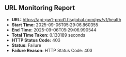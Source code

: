 ## URL Monitoring Report

- **URL:** https://api-gw1-prod1.fisglobal.com/gw/v1/health
- **Start Time:** 2025-09-06T05:29:06.860355
- **End Time:** 2025-09-06T05:29:06.990544
- **Total Time Taken:** 0.130189 seconds
- **HTTP Status Code:** 403
- **Status:** Failure
- **Failure Reason:** HTTP Status Code: 403
